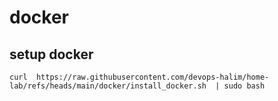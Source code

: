 # docker
## setup docker
    curl  https://raw.githubusercontent.com/devops-halim/home-lab/refs/heads/main/docker/install_docker.sh  | sudo bash 